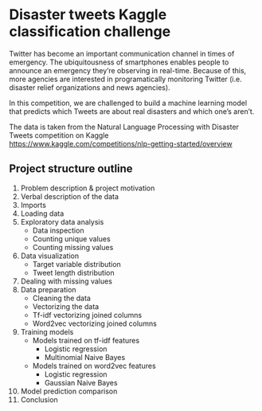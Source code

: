 # Disaster tweets Kaggle classification challenge

Twitter has become an important communication channel in times of emergency.
The ubiquitousness of smartphones enables people to announce an emergency they’re observing in real-time. Because of this, more agencies are interested in programatically monitoring Twitter (i.e. disaster relief organizations and news agencies).<br>

In this competition, we are challenged to build a machine learning model that predicts which Tweets are about real disasters and which one’s aren’t.<br>

The data is taken from the Natural Language Processing with Disaster Tweets competition on Kaggle<br>
https://www.kaggle.com/competitions/nlp-getting-started/overview

## Project structure outline
1. Problem description & project motivation
2. Verbal description of the data
3. Imports
4. Loading data
5. Exploratory data analysis
    * Data inspection
    * Counting unique values
    * Counting missing values
6. Data visualization
    * Target variable distribution
    * Tweet length distribution
7. Dealing with missing values
8. Data preparation
    * Cleaning the data
    * Vectorizing the data
    * Tf-idf vectorizing joined columns
    * Word2vec vectorizing joined columns
9. Training models
    * Models trained on tf-idf features
        * Logistic regression
        * Multinomial Naive Bayes
    * Models trained on word2vec features
        * Logistic regression
        * Gaussian Naive Bayes
10. Model prediction comparison
11. Conclusion